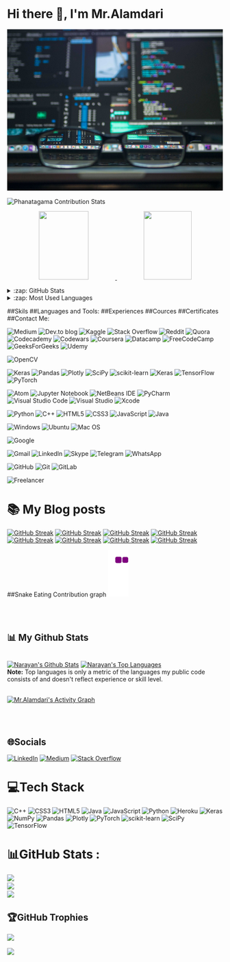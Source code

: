 # Hi there 👋, I'm Mr.Alamdari

![Design and Development](https://github.com/mralamdari/mralamdari/blob/main/416481-hacker-picture-hd.jpg)

![Phanatagama Contribution Stats](https://github-contribution-stats.vercel.app/api/?username=mralamdari)
<p align="center">
<a href="https://github.com/phanatagama">
  <img height="160em" width='48%' src="https://github-readme-stats.vercel.app/api?username=mralamdari&show_icons=true&theme=midnight-purple&include_all_commits=true&count_private=true"/>
  <img height="160em" width='47%' src="https://github-readme-stats-eight-theta.vercel.app/api/top-langs/?username=mralamdari&layout=compact&langs_count=8&theme=midnight-purple"/>
</a>
</p>

<details>
  <summary>:zap: GitHub Stats</summary>
  <img height="160em" width='48%' alt='GitHub Stats' src="https://github-readme-stats.vercel.app/api?username=mralamdari&show_icons=true&theme=midnight-purple&include_all_commits=true&count_private=true"/>
</details>

<details>
  <summary>:zap: Most Used Languages</summary>
  <img height="160em" width='47%' alt="GitHub Top Languages" src="https://github-readme-stats-eight-theta.vercel.app/api/top-langs/?username=mralamdari&layout=compact&langs_count=8&theme=midnight-purple"/>
</details>





##Skils
##Languages and Tools:
##Experiences
##Cources
##Certificates
##Contact Me:


![Medium](https://img.shields.io/badge/Medium-12100E?style=for-the-badge&logo=medium&logoColor=white)
![Dev.to blog](https://img.shields.io/badge/dev.to-0A0A0A?style=for-the-badge&logo=dev.to&logoColor=white)
![Kaggle](https://img.shields.io/badge/Kaggle-035a7d?style=for-the-badge&logo=kaggle&logoColor=white)
![Stack Overflow](https://img.shields.io/badge/-Stackoverflow-FE7A16?style=for-the-badge&logo=stack-overflow&logoColor=white)
![Reddit](https://img.shields.io/badge/Reddit-%23FF4500.svg?style=for-the-badge&logo=Reddit&logoColor=white)
![Quora](https://img.shields.io/badge/Quora-%23B92B27.svg?style=for-the-badge&logo=Quora&logoColor=white)
![Codecademy](https://img.shields.io/badge/Codecademy-FFF0E5?style=for-the-badge&logo=codecademy&logoColor=1F243A)
![Codewars](https://img.shields.io/badge/Codewars-B1361E?style=for-the-badge&logo=codewars&logoColor=grey)
![Coursera](https://img.shields.io/badge/Coursera-%230056D2.svg?style=for-the-badge&logo=Coursera&logoColor=white)
![Datacamp](https://img.shields.io/badge/Datacamp-05192D?style=for-the-badge&logo=datacamp&logoColor=03E860)
![FreeCodeCamp](https://img.shields.io/badge/Freecodecamp-%23123.svg?&style=for-the-badge&logo=freecodecamp&logoColor=green)
![GeeksForGeeks](https://img.shields.io/badge/GeeksforGeeks-gray?style=for-the-badge&logo=geeksforgeeks&logoColor=35914c)
![Udemy](https://img.shields.io/badge/Udemy-A435F0?style=for-the-badge&logo=Udemy&logoColor=white)


![OpenCV](https://img.shields.io/badge/opencv-%23white.svg?style=for-the-badge&logo=opencv&logoColor=white)


![Keras](https://img.shields.io/badge/Keras-%23D00000.svg?style=for-the-badge&logo=Keras&logoColor=white)
![Pandas](https://img.shields.io/badge/pandas-%23150458.svg?style=for-the-badge&logo=pandas&logoColor=white)
![Plotly](https://img.shields.io/badge/Plotly-%233F4F75.svg?style=for-the-badge&logo=plotly&logoColor=white)
![SciPy](https://img.shields.io/badge/SciPy-%230C55A5.svg?style=for-the-badge&logo=scipy&logoColor=%white)
![scikit-learn](https://img.shields.io/badge/scikit--learn-%23F7931E.svg?style=for-the-badge&logo=scikit-learn&logoColor=white)
![Keras](https://img.shields.io/badge/Keras-%23D00000.svg?style=for-the-badge&logo=Keras&logoColor=white)
![TensorFlow](https://img.shields.io/badge/TensorFlow-%23FF6F00.svg?style=for-the-badge&logo=TensorFlow&logoColor=white)
![PyTorch](https://img.shields.io/badge/PyTorch-%23EE4C2C.svg?style=for-the-badge&logo=PyTorch&logoColor=white)



![Atom](https://img.shields.io/badge/Atom-%2366595C.svg?style=for-the-badge&logo=atom&logoColor=white)
![Jupyter Notebook](https://img.shields.io/badge/jupyter-%23FA0F00.svg?style=for-the-badge&logo=jupyter&logoColor=white)
![NetBeans IDE](https://img.shields.io/badge/NetBeansIDE-1B6AC6.svg?style=for-the-badge&logo=apache-netbeans-ide&logoColor=white)
![PyCharm](https://img.shields.io/badge/pycharm-143?style=for-the-badge&logo=pycharm&logoColor=black&color=black&labelColor=green)
![Visual Studio Code](https://img.shields.io/badge/Visual%20Studio%20Code-0078d7.svg?style=for-the-badge&logo=visual-studio-code&logoColor=white)
![Visual Studio](https://img.shields.io/badge/Visual%20Studio-5C2D91.svg?style=for-the-badge&logo=visual-studio&logoColor=white)
![Xcode](https://img.shields.io/badge/Xcode-007ACC?style=for-the-badge&logo=Xcode&logoColor=white)


![Python](https://img.shields.io/badge/python-3670A0?style=for-the-badge&logo=python&logoColor=ffdd54)
![C++](https://img.shields.io/badge/c++-%2300599C.svg?style=for-the-badge&logo=c%2B%2B&logoColor=white)
![HTML5](https://img.shields.io/badge/html5-%23E34F26.svg?style=for-the-badge&logo=html5&logoColor=white)
![CSS3](https://img.shields.io/badge/css3-%231572B6.svg?style=for-the-badge&logo=css3&logoColor=white)
![JavaScript](https://img.shields.io/badge/javascript-%23323330.svg?style=for-the-badge&logo=javascript&logoColor=%23F7DF1E)
![Java](https://img.shields.io/badge/java-%23ED8B00.svg?style=for-the-badge&logo=java&logoColor=white)



![Windows](https://img.shields.io/badge/Windows-0078D6?style=for-the-badge&logo=windows&logoColor=white)
![Ubuntu](https://img.shields.io/badge/Ubuntu-E95420?style=for-the-badge&logo=ubuntu&logoColor=white)
![Mac OS](https://img.shields.io/badge/mac%20os-000000?style=for-the-badge&logo=macos&logoColor=F0F0F0)


![Google](https://img.shields.io/badge/google-4285F4?style=for-the-badge&logo=google&logoColor=white)


![Gmail](https://img.shields.io/badge/Gmail-D14836?style=for-the-badge&logo=gmail&logoColor=white)
![LinkedIn](https://img.shields.io/badge/linkedin-%230077B5.svg?style=for-the-badge&logo=linkedin&logoColor=white)
![Skype](https://img.shields.io/badge/Skype-%2300AFF0.svg?style=for-the-badge&logo=Skype&logoColor=white)
![Telegram](https://img.shields.io/badge/Telegram-2CA5E0?style=for-the-badge&logo=telegram&logoColor=white)
![WhatsApp](https://img.shields.io/badge/WhatsApp-25D366?style=for-the-badge&logo=whatsapp&logoColor=white)


![GitHub](https://img.shields.io/badge/github-%23121011.svg?style=for-the-badge&logo=github&logoColor=white)
![Git](https://img.shields.io/badge/git-%23F05033.svg?style=for-the-badge&logo=git&logoColor=white)
![GitLab](https://img.shields.io/badge/gitlab-%23181717.svg?style=for-the-badge&logo=gitlab&logoColor=white)


![Freelancer](https://img.shields.io/badge/Freelancer-29B2FE?style=for-the-badge&logo=Freelancer&logoColor=white)


# 📚 My Blog posts
<!-- BLOG-POST-LIST:START -->
<!-- BLOG-POST-LIST:END -->



[![GitHub Streak](https://github-readme-streak-stats.herokuapp.com/?user=mralamdari&theme=holi-theme)](https://git.io/streak-stats)
[![GitHub Streak](https://github-readme-streak-stats.herokuapp.com/?user=mralamdari&theme=midnight-purple)](https://git.io/streak-stats)
[![GitHub Streak](https://github-readme-streak-stats.herokuapp.com/?user=mralamdari&theme=github-dark-blue)](https://git.io/streak-stats)
[![GitHub Streak](https://github-readme-streak-stats.herokuapp.com/?user=mralamdari&theme=github-dark)](https://git.io/streak-stats)
[![GitHub Streak](https://github-readme-streak-stats.herokuapp.com/?user=mralamdari&theme=neon-palenight)](https://git.io/streak-stats)
[![GitHub Streak](https://github-readme-streak-stats.herokuapp.com/?user=mralamdari&theme=black-ice)](https://git.io/streak-stats)
[![GitHub Streak](https://github-readme-streak-stats.herokuapp.com/?user=mralamdari&theme=vision-friendly-dark)](https://git.io/streak-stats)
[![GitHub Streak](https://github-readme-streak-stats.herokuapp.com/?user=mralamdari&theme=buefy-dark)](https://git.io/streak-stats)



##Snake Eating Contribution graph
![snake gif](https://github.com/mralamdari/mralamdari/blob/output/github-contribution-grid-snake.gif)





<br>
<br>


## 📊 My Github Stats

  <br/>
    <a href="https://github.com/narayanbavisetti/github-readme-stats"><img alt="Narayan's Github Stats" src="https://github-readme-stats.vercel.app/api?username=mralamdari&show_icons=true&count_private=true&theme=react&hide_border=true&bg_color=0D1117" /></a>
  <a href="https://github.com/narayanbavisetti/github-readme-stats"><img alt="Narayan's Top Languages" src="https://github-readme-stats.vercel.app/api/top-langs/?username=mralamdari&langs_count=8&count_private=true&layout=compact&theme=react&hide_border=true&bg_color=0D1117" /></a>
  <br/>
  <b>Note:</b> Top languages is only a metric of the languages my public code consists of and doesn't reflect experience or skill level.


<br/>
<br/>

<a href="https://github.com/narayanbavisetti/github-readme-activity-graph"><img alt="Mr.Alamdari's Activity Graph" src="https://activity-graph.herokuapp.com/graph?username=mralamdari&bg_color=0D1117&color=5BCDEC&line=5BCDEC&point=FFFFFF&hide_border=true" /></a>

<br/>
<br/>















## 🌐Socials
[![LinkedIn](https://img.shields.io/badge/LinkedIn-%230077B5.svg?logo=linkedin&logoColor=white)](https://linkedin.com/in/https://www.linkedin.com/in/mralamdari/) [![Medium](https://img.shields.io/badge/Medium-12100E?logo=medium&logoColor=white)](https://medium.com/@https://medium.com/@mralamdari) [![Stack Overflow](https://img.shields.io/badge/-Stackoverflow-FE7A16?logo=stack-overflow&logoColor=white)](https://stackoverflow.com/users/https://stackoverflow.com/users/19236747/mr-alamdari) 

# 💻Tech Stack
![C++](https://img.shields.io/badge/c++-%2300599C.svg?style=plastic&logo=c%2B%2B&logoColor=white) ![CSS3](https://img.shields.io/badge/css3-%231572B6.svg?style=plastic&logo=css3&logoColor=white) ![HTML5](https://img.shields.io/badge/html5-%23E34F26.svg?style=plastic&logo=html5&logoColor=white) ![Java](https://img.shields.io/badge/java-%23ED8B00.svg?style=plastic&logo=java&logoColor=white) ![JavaScript](https://img.shields.io/badge/javascript-%23323330.svg?style=plastic&logo=javascript&logoColor=%23F7DF1E) ![Python](https://img.shields.io/badge/python-3670A0?style=plastic&logo=python&logoColor=ffdd54) ![Heroku](https://img.shields.io/badge/heroku-%23430098.svg?style=plastic&logo=heroku&logoColor=white) ![Keras](https://img.shields.io/badge/Keras-%23D00000.svg?style=plastic&logo=Keras&logoColor=white) ![NumPy](https://img.shields.io/badge/numpy-%23013243.svg?style=plastic&logo=numpy&logoColor=white) ![Pandas](https://img.shields.io/badge/pandas-%23150458.svg?style=plastic&logo=pandas&logoColor=white) ![Plotly](https://img.shields.io/badge/Plotly-%233F4F75.svg?style=plastic&logo=plotly&logoColor=white) ![PyTorch](https://img.shields.io/badge/PyTorch-%23EE4C2C.svg?style=plastic&logo=PyTorch&logoColor=white) ![scikit-learn](https://img.shields.io/badge/scikit--learn-%23F7931E.svg?style=plastic&logo=scikit-learn&logoColor=white) ![SciPy](https://img.shields.io/badge/SciPy-%230C55A5.svg?style=plastic&logo=scipy&logoColor=%white) ![TensorFlow](https://img.shields.io/badge/TensorFlow-%23FF6F00.svg?style=plastic&logo=TensorFlow&logoColor=white)
# 📊GitHub Stats :
![](https://github-readme-stats.vercel.app/api?username=mralamdari&theme=midnight-purple&hide_border=true&include_all_commits=true&count_private=true)<br/>
![](https://github-readme-streak-stats.herokuapp.com/?user=mralamdari&theme=midnight-purple&hide_border=true)<br/>
![](https://github-readme-stats.vercel.app/api/top-langs/?username=mralamdari&theme=midnight-purple&hide_border=true&include_all_commits=true&count_private=true&layout=compact)

## 🏆GitHub Trophies
![](https://github-profile-trophy.vercel.app/?username=mralamdari&theme=radical&no-frame=true&no-bg=false&margin-w=4)

[![](https://visitcount.itsvg.in/api?id=alamdari&icon=2&color=1)](https://visitcount.itsvg.in)

